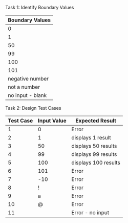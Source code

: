 Task 1: Identify Boundary Values

| Boundary Values              |
|------------------------------|
| 0                            |
| 1                            |
| 50                           |
| 99                           |
| 100                          |
| 101                          |
| negative number              |
| not a number                 |
| no input - blank             |


Task 2: Design Test Cases

| Test Case | Input Value  | Expected Result      |
|-----------|--------------|----------------------|
|    1      |    0         | Error                |
|    2      |    1         | displays 1 result    |
|    3      |    50        | displays 50 results  |
|    4      |    99        | displays 99 results  |
|    5      |    100       | displays 100 results |
|    6      |    101       | Error                |
|    7      |    -10       | Error                |
|    8      |    !         | Error                |
|    9      |    a         | Error                |
|    10     |    @         | Error                |
|    11     |              | Error - no input     |